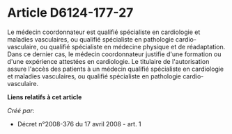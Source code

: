 # Article D6124-177-27

Le médecin coordonnateur est qualifié spécialiste en cardiologie et maladies vasculaires, ou qualifié spécialiste en
pathologie cardio-vasculaire, ou qualifié spécialiste en médecine physique et de réadaptation. Dans ce dernier cas, le
médecin coordonnateur justifie d'une formation ou d'une expérience attestées en cardiologie. Le titulaire de l'autorisation
assure l'accès des patients à un médecin qualifié spécialiste en cardiologie et maladies vasculaires, ou qualifié spécialiste
en pathologie cardio-vasculaire.

**Liens relatifs à cet article**

_Créé par_:

  - Décret n°2008-376 du 17 avril 2008 - art. 1
